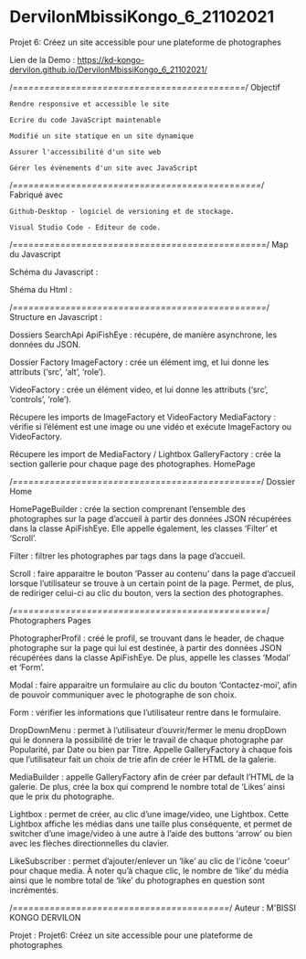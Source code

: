 # DervilonMbissiKongo_6_21102021

Projet 6: Créez un site accessible pour une plateforme de photographes

Lien de la Demo :
https://kd-kongo-dervilon.github.io/DervilonMbissiKongo_6_21102021/

/*============================================*/
Objectif

    Rendre responsive et accessible le site

    Ecrire du code JavaScript maintenable

    Modifié un site statique en un site dynamique 

    Assurer l'accessibilité d'un site web

    Gérer les évènements d'un site avec JavaScript


/*===============================================*/
Fabriqué avec

    Github-Desktop - logiciel de versioning et de stockage.

    Visual Studio Code - Editeur de code.



/*================================================*/
Map du Javascript 

Schéma du Javascript :

Shéma du Html :


/*================================================*/
Structure en Javascript :

Dossiers SearchApi
ApiFishEye : récupére, de manière asynchrone, les données du JSON.

Dossier Factory
ImageFactory : crée un élément img, et lui donne les attributs (‘src’, ‘alt’, ‘role’).

VideoFactory : crée un élément video, et lui donne les attributs (‘src’, ‘controls’, ‘role’).

Récupere les imports de ImageFactory et VideoFactory
MediaFactory : vérifie si l’élément est une image ou une vidéo et exécute ImageFactory ou VideoFactory.

Récupere  les import de MediaFactory  /  Lightbox
GalleryFactory : crée la section gallerie pour chaque page des photographes.
HomePage

/*===============================================*/
Dossier Home

HomePageBuilder : crée la section comprenant l’ensemble des photographes sur la page d’accueil à partir des données JSON récupérées dans la classe ApiFishEye. Elle appelle également, les classes ‘Filter’ et ‘Scroll’.

Filter : filtrer les photographes par tags dans la page d’accueil.

Scroll : faire apparaitre le bouton ‘Passer au contenu’ dans la page d’accueil lorsque l’utilisateur se trouve à un certain point de la page. Permet, de plus, de rediriger celui-ci au clic du bouton, vers la section des photographes.

/*================================================*/
Photographers Pages

PhotographerProfil : créé le profil, se trouvant dans le header, de chaque photographe sur la page qui lui est destinée, à partir des données JSON récupérées dans la classe ApiFishEye. De plus, appelle les classes ‘Modal’ et ‘Form’.

Modal : faire apparaitre un formulaire au clic du bouton ‘Contactez-moi’, afin de pouvoir communiquer avec le photographe de son choix.

Form : vérifier les informations que l’utilisateur rentre dans le formulaire.

DropDownMenu : permet à l’utilisateur d’ouvrir/fermer le menu dropDown qui le donnera la possibilité de trier le travail de chaque photographe par Popularité, par Date ou bien par Titre. Appelle GalleryFactory à chaque fois que l’utilisateur fait un choix de trie afin de créer le HTML de la galerie.

MediaBuilder : appelle GalleryFactory afin de créer par default l’HTML de la galerie. De plus, crée la box qui comprend le nombre total de ‘Likes’ ainsi que le prix du photographe.

Lightbox : permet de créer, au clic d’une image/video, une Lightbox. Cette Lightbox affiche les médias dans une taille plus conséquente, et permet de switcher d’une image/video à une autre à l’aide des buttons ‘arrow’ ou bien avec les flèches directionnelles du clavier.

LikeSubscriber : permet d’ajouter/enlever un ‘like’ au clic de l'icône ‘coeur’ pour chaque media. À noter qu’à chaque clic, le nombre de ‘like’ du média ainsi que le nombre total de ‘like’ du photographes en question sont incrémentés.

/*=========================================*/
Auteur :
    M'BISSI KONGO DERVILON
    
Projet :
     Projet6: Créez un site accessible pour une plateforme de photographes



